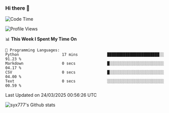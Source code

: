 ### Hi there 👋

<!--
**syx777/syx777** is a ✨ _special_ ✨ repository because its `README.md` (this file) appears on your GitHub profile.

Here are some ideas to get you started:

- 🔭 I’m currently working on ...
- 🌱 I’m currently learning ...
- 👯 I’m looking to collaborate on ...
- 🤔 I’m looking for help with ...
- 💬 Ask me about ...
- 📫 How to reach me: ...
- 😄 Pronouns: ...
- ⚡ Fun fact: ...
-->
<!--START_SECTION:waka-->
![Code Time](http://img.shields.io/badge/Code%20Time-329%20hrs%2050%20mins-blue)

![Profile Views](http://img.shields.io/badge/Profile%20Views-0-blue)

📊 **This Week I Spent My Time On** 

```text
💬 Programming Languages: 
Python                   17 mins             ███████████████████████░░   91.23 % 
Markdown                 0 secs              █░░░░░░░░░░░░░░░░░░░░░░░░   04.17 % 
CSV                      0 secs              █░░░░░░░░░░░░░░░░░░░░░░░░   04.00 % 
Text                     0 secs              ░░░░░░░░░░░░░░░░░░░░░░░░░   00.59 % 
```


 Last Updated on 24/03/2025 00:56:26 UTC
<!--END_SECTION:waka-->

![syx777's Github stats](https://github-readme-stats-syx777.vercel.app/api?username=syx777&show_icons=true&count_private=true)
